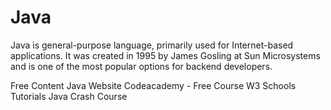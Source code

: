 <DedicatedRoadmap
href='/java'
title='Java Roadmap'
description='Click to check the detailed Java Roadmap.'
/>

# Java

Java is general-purpose language, primarily used for Internet-based applications.
It was created in 1995 by James Gosling at Sun Microsystems and is one of the most popular options for backend developers.

<ResourceGroupTitle>Free Content</ResourceGroupTitle>
<BadgeLink colorScheme='blue' badgeText='Official Website' href='https://www.java.com/'>Java Website</BadgeLink>
<BadgeLink colorScheme='yellow' badgeText='Read' href='https://www.codecademy.com/learn/learn-java'>Codeacademy - Free Course</BadgeLink>
<BadgeLink colorScheme='yellow' badgeText='Read' href='https://www.w3schools.com/java/'>W3 Schools Tutorials</BadgeLink>
<BadgeLink badgeText='Watch' href='https://www.youtube.com/watch?v=eIrMbAQSU34'>Java Crash Course</BadgeLink>
